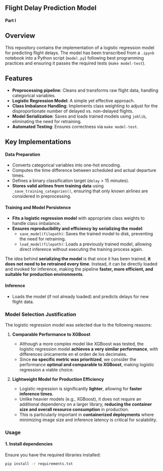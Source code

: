 ## Flight Delay Prediction Model

#### Part I
## Overview

This repository contains the implementation of a logistic regression model for predicting flight delays. The model has been transcribed from a `.ipynb` notebook into a Python script (`model.py`) following best programming practices and ensuring it passes the required tests (`make model-test`).

## Features

- **Preprocessing pipeline**: Cleans and transforms raw flight data, handling categorical variables.
- **Logistic Regression Model**: A simple yet effective approach.
- **Class Imbalance Handling**: Implements class weighting to adjust for the disproportionate number of delayed vs. non-delayed flights.
- **Model Serialization**: Saves and loads trained models using `joblib`, eliminating the need for retraining.
- **Automated Testing**: Ensures correctness via `make model-test`.

## Key Implementations

#### Data Preparation
- Converts categorical variables into one-hot encoding.
- Computes the time difference between scheduled and actual departure times.
- Defines a binary classification target (`delay` > 15 minutes).
- **Stores valid airlines from training data** using `_save_training_categories()`, ensuring that only known airlines are considered in preprocessing.

#### Training and Model Persistence
- **Fits a logistic regression model** with appropriate class weights to handle class imbalance.
- **Ensures reproducibility and efficiency by serializing the model**:
  - `save_model(filepath)`: Saves the trained model to disk, preventing the need for retraining.
  - `load_model(filepath)`: Loads a previously trained model, allowing direct inference without executing the training process again.
  
The idea behind **serializing the model** is that once it has been trained, **it does not need to be retrained every time**. Instead, it can be directly loaded and invoked for inference, making the pipeline **faster, more efficient, and suitable for production environments**.

#### Inference
- Loads the model (if not already loaded) and predicts delays for new flight data.

### Model Selection Justification

The logistic regression model was selected due to the following reasons:

1. **Comparable Performance to XGBoost**  
   - Although a more complex model like XGBoost was tested, the logistic regression model **achieves a very similar performance**, with differences únicamente en el orden de los decimales.  
   - Since **no specific metric was prioritized**, we consider the performance **optimal and comparable to XGBoost**, making logistic regression a viable choice.

2. **Lightweight Model for Production Efficiency**  
   - Logistic regression is significantly **lighter**, allowing for **faster inference times**.  
   - Unlike heavier models (e.g., XGBoost), it does not require an additional dependency on a larger library, **reducing the container size and overall resource consumption** in production.  
   - This is particularly important in **containerized deployments** where minimizing image size and inference latency is critical for scalability.


### Usage

#### 1. Install dependencies
Ensure you have the required libraries installed:
```bash
pip install -r requirements.txt